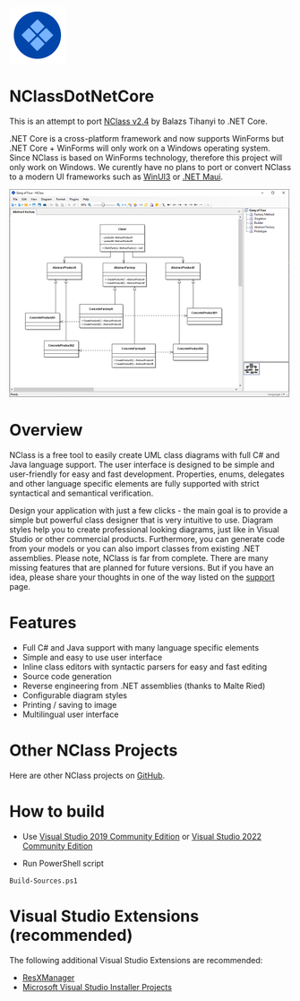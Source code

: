 ![NClassDotNetCore](/src/GUI/icons/nclass_small.png)

# NClassDotNetCore

This is an attempt to port [NClass v2.4](http://nclass.sourceforge.net/index.html) by Balazs Tihanyi to .NET Core.

.NET Core is a cross-platform framework and now supports WinForms but .NET Core + WinForms will only work on a Windows operating system. Since NClass is based on WinForms technology, therefore this project will only work on Windows. We curently have no plans to port or convert NClass to a modern UI frameworks such as [WinUI3](https://blogs.windows.com/windowsdeveloper/2020/07/07/a-deep-dive-into-winui-3-in-desktop-apps/) or [.NET Maui](https://docs.microsoft.com/en-us/dotnet/maui/what-is-maui).

![screenshot](/images/screenshot1.PNG)

# Overview

NClass is a free tool to easily create UML class diagrams with full C# and Java language support. The user interface is designed to be simple and user-friendly for easy and fast development. Properties, enums, delegates and other language specific elements are fully supported with strict syntactical and semantical verification.

Design your application with just a few clicks - the main goal is to provide a simple but powerful class designer that is very intuitive to use. Diagram styles help you to create professional looking diagrams, just like in Visual Studio or other commercial products. Furthermore, you can generate code from your models or you can also import classes from existing .NET assemblies.
Please note, NClass is far from complete. There are many missing features that are planned for future versions. But if you have an idea, please share your thoughts in one of the way listed on the [support](http://nclass.sourceforge.net/support.html) page.

# Features
* Full C# and Java support with many language specific elements
* Simple and easy to use user interface
* Inline class editors with syntactic parsers for easy and fast editing
* Source code generation
* Reverse engineering from .NET assemblies (thanks to Malte Ried)
* Configurable diagram styles
* Printing / saving to image
* Multilingual user interface

# Other NClass Projects

Here are other NClass projects on [GitHub](https://github.com/search?q=nclass+uml&type=Repositories).

# How to build

* Use [Visual Studio 2019 Community Edition](https://visualstudio.microsoft.com/vs/older-downloads/) or [Visual Studio 2022 Community Edition](https://visualstudio.microsoft.com/vs/community/)

* Run PowerShell script

```
Build-Sources.ps1
```

# Visual Studio Extensions (recommended)

The following additional Visual Studio Extensions are recommended:

* [ResXManager](https://marketplace.visualstudio.com/items?itemName=TomEnglert.ResXManager)
* [Microsoft Visual Studio Installer Projects](https://marketplace.visualstudio.com/items?itemName=visualstudioclient.MicrosoftVisualStudio2017InstallerProjects)
